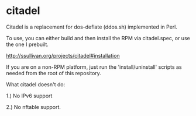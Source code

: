 citadel
=======

Citadel is a replacement for dos-deflate (ddos.sh) implemented in Perl.

To use, you can either build and then install the RPM via citadel.spec, or use the one I prebuilt.

http://ssullivan.org/projects/citadel#installation

If you are on a non-RPM platform, just run the 'install/uninstall' scripts as needed from the root of this repository.

What citadel doesn't do:

1.) No IPv6 support

2.) No nftable support.
